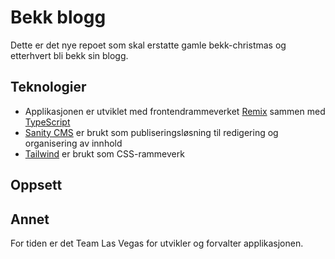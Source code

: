 # Bekk blogg

Dette er det nye repoet som skal erstatte gamle bekk-christmas og etterhvert bli bekk sin blogg.

## Teknologier

- Applikasjonen er utviklet med frontendrammeverket [Remix](https://remix.run/) sammen med [TypeScript](https://www.typescriptlang.org/)
- [Sanity CMS](https://www.sanity.io/) er brukt som publiseringsløsning til redigering og organisering av innhold
- [Tailwind](https://tailwindcss.com/) er brukt som CSS-rammeverk

## Oppsett

## Annet

For tiden er det Team Las Vegas for utvikler og forvalter applikasjonen.
